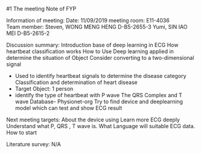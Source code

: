 #1 The meeting Note of FYP 

Information of meeting:
Date: 11/09/2019   	meeting room: E11-4036  
Team member:
Steven, WONG MENG HENG   D-B5-2655-3
Yumi, SIN IAO MEI		 D-B5-2615-2



Discussion summary:
Introduction base of deep learning in ECG
How heartbeat classification works
How to Use Deep learning applied in determine the situation of Object
Consider converting to a two-dimensional signal 
- Used to identify heartbeat signals to determine the disease category
Classification and determination of heart disease
- Target Object: 1 person
- identify the type of heartbeat with P wave The QRS Complex and T wave
Database- Physionet-org
Try to find device and deeplearning model which can test and show ECG result




Next meeting targets:
About the device using 
Learn more ECG deeply
Understand what P, QRS , T wave is.
What Language will suitable ECG data.
How to start



Literature survey: N/A
